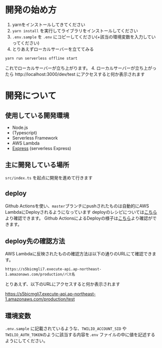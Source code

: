 # 開発の始め方

1. yarnをインストールしてきてください
2. `yarn install` を実行してライブラリをインストールしてください
3. `.env.sample` を `.env` にコピーしてください(+該当の環境変数を入力していってください)
4. とりあえずローカルサーバーを立ててみる

```
yarn run serverless offline start
```

これでローカルサーバーが立ち上がります。
4. ローカルサーバーが立ち上がったら http://localhost:3000/dev/test にアクセスすると何か表示されます

# 開発について

## 使用している開発環境

* Node.js
* (Typescript)
* Serverless Framework
* AWS Lambda
* [Express](https://expressjs.com/ja/) (serverless Express)

## 主に開発している場所

`src/index.ts` を起点に開発を進めて行きます

## deploy

Github Actionsを使い、`master`ブランチにpushされたものは自動的にAWS LambdaにDeployされるようになっています
deployのレシピについては[こちら](/.github/workflows)より確認できます。
Github ActionsによるDeployの様子は[こちら](https://github.com/TakuKobayashi/TwilioHackathon2022/actions)より確認ができます。

## deploy先の確認方法
AWS Lambdaに反映されたものの確認方法は以下の通りのURLにて確認できます。

`https://s5bicmgli7.execute-api.ap-northeast-1.amazonaws.com/production/パス名`

とりあえず、以下のURLにアクセスすると何か表示されます

https://s5bicmgli7.execute-api.ap-northeast-1.amazonaws.com/production/test

## 環境変数

`.env.sample` に記載されているような、`TWILIO_ACCOUNT_SID` や `TWILIO_AUTH_TOKEN`のように該当する内容を`.env` ファイルの中に値を記述するようにしてください。